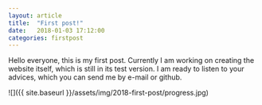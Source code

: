 ```yaml
---
layout: article
title:  "First post!"
date:   2018-01-03 17:12:00
categories: firstpost
---
```

Hello everyone, this is my first post. Currently I am working on creating the website itself, which is still in its test version. I am ready to listen to your advices, which you can send me by e-mail or github. 

![]({{ site.baseurl }}/assets/img/2018-first-post/progress.jpg)
